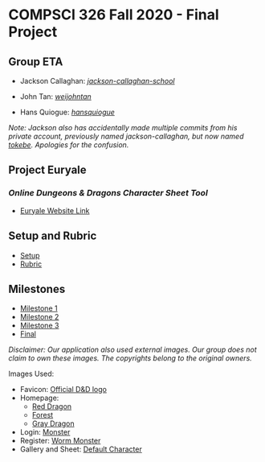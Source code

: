 # **COMPSCI 326 Fall 2020 - Final Project**

## **Group ETA**

- Jackson Callaghan: *[jackson-callaghan-school](https://github.com/jackson-callaghan-school)*

- John Tan: *[weijohntan](https://github.com/weijohntan)*

- Hans Quiogue: *[hansquiogue](https://github.com/hansquiogue)*

*Note: Jackson also has accidentally made multiple commits from his private account, previously named jackson-callaghan, but now named [tokebe](https://github.com/tokebe). Apologies for the confusion.*

## **Project Euryale**

### *Online Dungeons & Dragons Character Sheet Tool*

- [Euryale Website Link](https://pacific-cove-11560.herokuapp.com/)

## Setup and Rubric
- [Setup](https://github.com/hansquiogue/cs326-final-eta/blob/master/docs/setup.md)
- [Rubric](https://github.com/hansquiogue/cs326-final-eta/blob/master/docs/rubric.md)

## Milestones
- [Milestone 1](https://github.com/hansquiogue/cs326-final-eta/blob/master/docs/milestone1.md)
- [Milestone 2](https://github.com/hansquiogue/cs326-final-eta/blob/master/docs/milestone2.md)
- [Milestone 3](https://github.com/hansquiogue/cs326-final-eta/blob/master/docs/milestone3.md)
- [Final](https://github.com/hansquiogue/cs326-final-eta/blob/master/docs/final.md)

*Disclaimer: Our application also used external images. Our group does not claim to own these images. The copyrights belong to the original owners.*

Images Used:
- Favicon: [Official D&D logo](https://dnd.wizards.com/)
- Homepage:
    - [Red Dragon](https://wall.alphacoders.com/big.php?i=678272)
    - [Forest](https://wall.alphacoders.com/big.php?i=1116810)
    - [Gray Dragon](https://wall.alphacoders.com/big.php?i=749770) 
- Login: [Monster](https://wallup.net/dungeons-dragons-artwork-fantasy-art/)
- Register: [Worm Monster](https://wallup.net/dungeons-and-dragons-fantasy-adventure-board-rpg-dungeons-dragons-79/)
- Gallery and Sheet: [Default Character](https://www.artstation.com/artwork/rXNWe) 